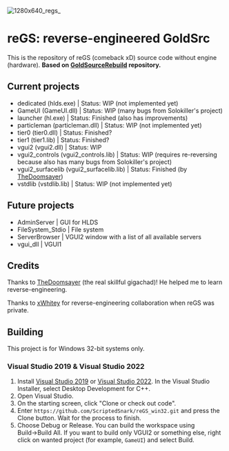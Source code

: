 ![1280x640_regs_](https://user-images.githubusercontent.com/51358194/182458618-a3d8876f-d48a-4f91-a3da-d21c0658e189.png)

# reGS: reverse-engineered GoldSrc

This is the repository of reGS (comeback xD) source code without engine (hardware). **Based on [GoldSourceRebuild](https://github.com/Triang3l/GoldSourceRebuild) repository.**

## Current projects

- dedicated (hlds.exe) | Status: WIP (not implemented yet)
- GameUI (GameUI.dll) | Status: WIP (many bugs from Solokiller's project)
- launcher (hl.exe) | Status: Finished (also has improvements)
- particleman (particleman.dll) | Status: WIP (not implemented yet)
- tier0 (tier0.dll) | Status: Finished?
- tier1 (tier1.lib) | Status: Finished?
- vgui2 (vgui2.dll) | Status: WIP
- vgui2_controls (vgui2_controls.lib) | Status: WIP (requires re-reversing because also has many bugs from Solokiller's project)
- vgui2_surfacelib (vgui2_surfacelib.lib) | Status: Finished (by [TheDoomsayer](https://github.com/TheDoomsayer))
- vstdlib (vstdlib.lib) | Status: WIP (not implemented yet)

## Future projects

- AdminServer | GUI for HLDS
- FileSystem_Stdio | File system
- ServerBrowser | VGUI2 window with a list of all available servers
- vgui_dll | VGUI1

## Credits

Thanks to [TheDoomsayer](https://github.com/TheDoomsayer) (the real skillful gigachad)! He helped me to learn reverse-engineering.

Thanks to [xWhitey](https://github.com/xWhitey) for reverse-engineering collaboration when reGS was private.


## Building

This project is for Windows 32-bit systems only.

### Visual Studio 2019 & Visual Studio 2022
1. Install [Visual Studio 2019](https://my.visualstudio.com/Downloads?q=Visual%20Studio%20Community%202019) or [Visual Studio 2022](https://visualstudio.microsoft.com/vs/preview/vs2022/#download-preview). In the Visual Studio Installer, select Desktop Development for C++.
2. Open Visual Studio.
3. On the starting screen, click "Clone or check out code".
4. Enter `https://github.com/ScriptedSnark/reGS_win32.git` and press the Clone button. Wait for the process to finish.
5. Choose Debug or Release. You can build the workspace using Build→Build All. If you want to build only VGUI2 or something else, right click on wanted project (for example, `GameUI`) and select Build.
